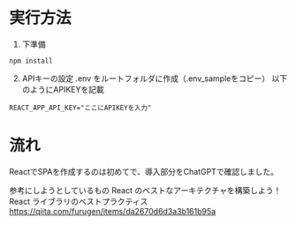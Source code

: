 # 実行方法
1. 下準備
```
npm install
```
2. APIキーの設定
.env をルートフォルダに作成（.env_sampleをコピー）
以下のようにAPIKEYを記載
```
REACT_APP_API_KEY="ここにAPIKEYを入力"
```

# 流れ
ReactでSPAを作成するのは初めてで、導入部分をChatGPTで確認しました。



参考にしようとしているもの
React のベストなアーキテクチャを構築しよう！React ライブラリのベストプラクティス
https://qiita.com/furugen/items/da2670d6d3a3b161b95a